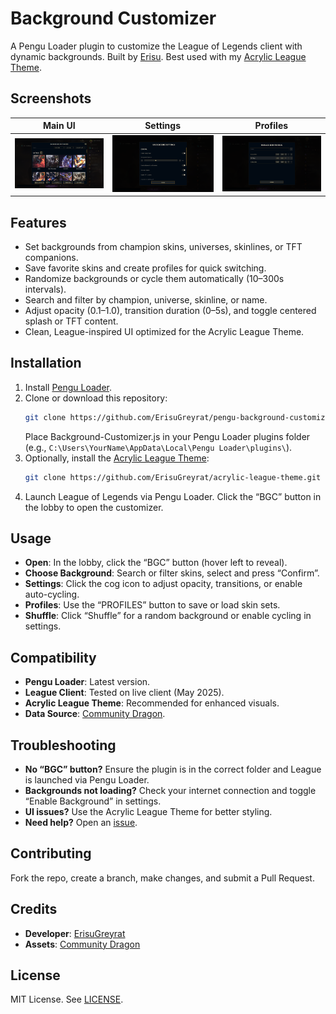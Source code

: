 # Background Customizer

A Pengu Loader plugin to customize the League of Legends client with dynamic backgrounds. Built by [Erisu](https://github.com/ErisuGreyrat). Best used with my [Acrylic League Theme](https://github.com/ErisuGreyrat/acrylic-league-theme).

## Screenshots

| Main UI | Settings | Profiles |
|--------|----------|----------|
| [![Main UI](Preview/Main.png)](Preview/Main.png) | [![Settings](Preview/Settings.png)](Preview/Settings.png) | [![Profiles](Preview/Profiles.png)](Preview/Profiles.png) |

## Features

- Set backgrounds from champion skins, universes, skinlines, or TFT companions.
- Save favorite skins and create profiles for quick switching.
- Randomize backgrounds or cycle them automatically (10–300s intervals).
- Search and filter by champion, universe, skinline, or name.
- Adjust opacity (0.1–1.0), transition duration (0–5s), and toggle centered splash or TFT content.
- Clean, League-inspired UI optimized for the Acrylic League Theme.

## Installation

1. Install [Pengu Loader](https://github.com/PenguLoader/PenguLoader).
2. Clone or download this repository:
   ```bash
   git clone https://github.com/ErisuGreyrat/pengu-background-customizer.git
   ```
   Place Background-Customizer.js in your Pengu Loader plugins folder (e.g., `C:\Users\YourName\AppData\Local\Pengu Loader\plugins\`).
3. Optionally, install the [Acrylic League Theme](https://github.com/ErisuGreyrat/acrylic-league-theme):
   ```bash
   git clone https://github.com/ErisuGreyrat/acrylic-league-theme.git
   ```
4. Launch League of Legends via Pengu Loader. Click the “BGC” button in the lobby to open the customizer.

## Usage

- **Open**: In the lobby, click the “BGC” button (hover left to reveal).
- **Choose Background**: Search or filter skins, select and press “Confirm”.
- **Settings**: Click the cog icon to adjust opacity, transitions, or enable auto-cycling.
- **Profiles**: Use the “PROFILES” button to save or load skin sets.
- **Shuffle**: Click “Shuffle” for a random background or enable cycling in settings.

## Compatibility

- **Pengu Loader**: Latest version.
- **League Client**: Tested on live client (May 2025).
- **Acrylic League Theme**: Recommended for enhanced visuals.
- **Data Source**: [Community Dragon](https://www.communitydragon.org/).

## Troubleshooting

- **No “BGC” button?** Ensure the plugin is in the correct folder and League is launched via Pengu Loader.
- **Backgrounds not loading?** Check your internet connection and toggle “Enable Background” in settings.
- **UI issues?** Use the Acrylic League Theme for better styling.
- **Need help?** Open an [issue](https://github.com/ErisuGreyrat/pengu-background-customizer/issues).

## Contributing

Fork the repo, create a branch, make changes, and submit a Pull Request.

## Credits

- **Developer**: [ErisuGreyrat](https://github.com/ErisuGreyrat)
- **Assets**: [Community Dragon](https://www.communitydragon.org/)

## License

MIT License. See [LICENSE](LICENSE).